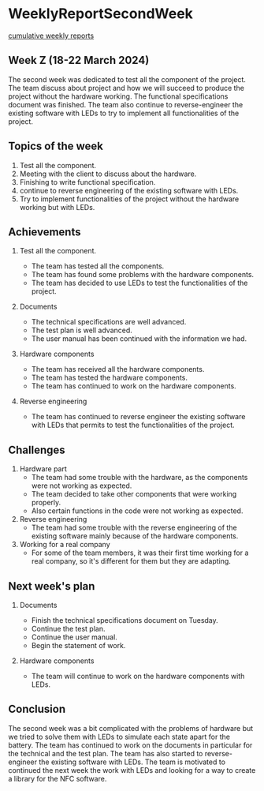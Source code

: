 # WeeklyReportSecondWeek

[cumulative weekly reports](mainWeeklyReport.md)

## Week Z (18-22 March 2024)

The second week was dedicated to test all the component of the project. The team discuss about project and how we will succeed to produce the project without the hardware working. The functional specifications document was finished. The team also continue to reverse-engineer the existing software with LEDs to try to implement all functionalities of the project.

## Topics of the week

1. Test all the component.
2. Meeting with the client to discuss about the hardware.
3. Finishing to write functional specification.
4. continue to reverse engineering of the existing software with LEDs.
5. Try to implement functionalities of the project without the hardware working but with LEDs.

## Achievements

1. Test all the component.
    - The team has tested all the components.
    - The team has found some problems with the hardware components.
    - The team has decided to use LEDs to test the functionalities of the project.

2. Documents
    - The technical specifications are well advanced.
    - The test plan is well advanced.
    - The user manual has been continued with the information we had.

3. Hardware components
    - The team has received all the hardware components.
    - The team has tested the hardware components.
    - The team has continued to work on the hardware components.

4. Reverse engineering
    - The team has continued to reverse engineer the existing software with LEDs that permits to test the functionalities of the project.

## Challenges

1. Hardware part
    - The team had some trouble with the hardware, as the components were not working as expected.
    - The team decided to take other components that were working properly.
    - Also certain functions in the code were not working as expected.
2. Reverse engineering
    - The team had some trouble with the reverse engineering of the existing software mainly because of the hardware components.
3. Working for a real company
    - For some of the team members, it was their first time working for a real company, so it's different for them but they are adapting.

## Next week's plan

1. Documents
    - Finish the technical specifications document on Tuesday.
    - Continue the test plan.
    - Continue the user manual.
    - Begin the statement of work.

2. Hardware components
    - The team will continue to work on the hardware components with LEDs.

## Conclusion

The second week was a bit complicated with the problems of hardware but we tried to solve them with LEDs to simulate each state apart for the battery. The team has continued to work on the documents in particular for the technical and the test plan. The team has also started to reverse-engineer the existing software with LEDs. The team is motivated to continued the next week the work with LEDs and looking for a way to create a library for the NFC software.
